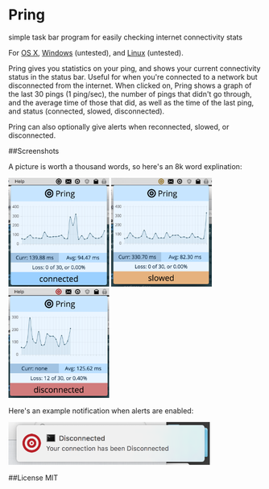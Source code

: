 # Pring
simple task bar program for easily checking internet connectivity stats

For <a href='./binaries/Pring-darwin-x64/Pring.app'>OS X</a>, <a href='./binaries/Pring-win32-x64/Pring.exe'>Windows</a> (untested), and <a href='./binaries/Pring-linux-x64/'>Linux</a> (untested).

Pring gives you statistics on your ping, and shows your current connectivity status in the status bar. Useful for when you're connected to a network but disconnected from the internet. When clicked on, Pring shows a graph of the last 30 pings (1 ping/sec), the number of pings that didn't go through, and the average time of those that did, as well as the time of the last ping, and status (connected, slowed, disconnected).

Pring can also optionally give alerts when reconnected, slowed, or disconnected.

##Screenshots

A picture is worth a thousand words, so here's an 8k word explination:

<img src='./screenshots/connected.png' width=200></img>
<img src='./screenshots/slowed.png' width=200></img>
<img src='./screenshots/disconnected.png' width=200></img>

Here's an example notification when alerts are enabled:

<img src='./screenshots/disconnectedNotif.png' width=400></img>

##License
MIT
